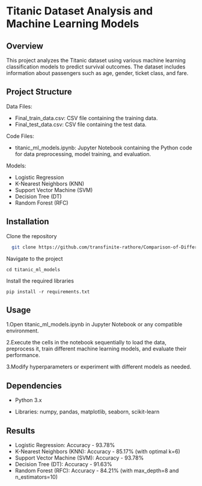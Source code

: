 
# Titanic Dataset Analysis and Machine Learning Models

## Overview
This project analyzes the Titanic dataset using various machine learning classification models to predict survival outcomes. The dataset includes information about passengers such as age, gender, ticket class, and fare.
## Project Structure
Data Files:
* Final_train_data.csv: CSV file containing the training data.
* Final_test_data.csv: CSV file containing the test data.

Code Files:
* titanic_ml_models.ipynb: Jupyter Notebook containing the Python code for data preprocessing, model training, and evaluation.

Models:
* Logistic Regression
* K-Nearest Neighbors (KNN)
* Support Vector Machine (SVM)
* Decision Tree (DT)
* Random Forest (RFC)
## Installation

Clone the repository

```bash
  git clone https://github.com/transfinite-rathore/Comparison-of-Different-Classifer-on-Titanic-Dataset.git
```
Navigate to the project
    
    cd titanic_ml_models
Install the required libraries

    pip install -r requirements.txt
## Usage

1.Open titanic_ml_models.ipynb in Jupyter Notebook or any compatible environment.

2.Execute the cells in the notebook sequentially to load the data, preprocess it, train different machine learning models, and evaluate their performance.

3.Modify hyperparameters or experiment with different models as needed.


## Dependencies
* Python 3.x

* Libraries: numpy, pandas, matplotlib, seaborn, scikit-learn
## Results
* Logistic Regression: Accuracy - 93.78%
* K-Nearest Neighbors (KNN): Accuracy - 85.17% (with optimal k=6)
* Support Vector Machine (SVM): Accuracy - 93.78%
* Decision Tree (DT): Accuracy - 91.63%
* Random Forest (RFC): Accuracy - 84.21% (with max_depth=8 and n_estimators=10)
